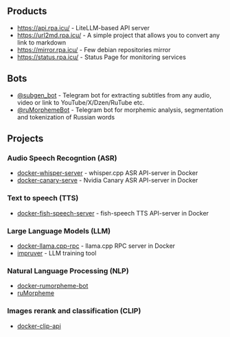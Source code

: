 ## Products

- https://api.rpa.icu/ - LiteLLM-based API server
- https://url2md.rpa.icu/ - A simple project that allows you to convert any link to markdown
- https://mirror.rpa.icu/ - Few debian repositories mirror
- https://status.rpa.icu/ - Status Page for monitoring services

## Bots

- [@subgen_bot](https://t.me/ruMorphemeBot) - Telegram bot for extracting subtitles from any audio, video or link to YouTube/X/Dzen/RuTube etc.
- [@ruMorphemeBot](https://t.me/ruMorphemeBot) - Telegram bot for morphemic analysis, segmentation and tokenization of Russian words

## Projects

### Audio Speech Recogntion (ASR)

- [docker-whisper-server](https://github.com/EvilFreelancer/docker-whisper-server) - whisper.cpp ASR API-server in Docker
- [docker-canary-serve](https://github.com/EvilFreelancer/docker-canary-serve) - Nvidia Canary ASR API-server in Docker

### Text to speech (TTS)

- [docker-fish-speech-server](https://github.com/EvilFreelancer/docker-fish-speech-server) - fish-speech TTS API-server in Docker

### Large Language Models (LLM)

- [docker-llama.cpp-rpc](https://github.com/EvilFreelancer/docker-llama.cpp-rpc) - llama.cpp RPC server in Docker
- [impruver](https://github.com/EvilFreelancer/impruver) - LLM training tool

### Natural Language Processing (NLP)

- [docker-rumorpheme-bot](https://github.com/EvilFreelancer/docker-rumorpheme-bot)
- [ruMorpheme](https://github.com/EvilFreelancer/ruMorpheme)

### Images rerank and classification (CLIP)

- [docker-clip-api](https://github.com/EvilFreelancer/docker-clip-api)
